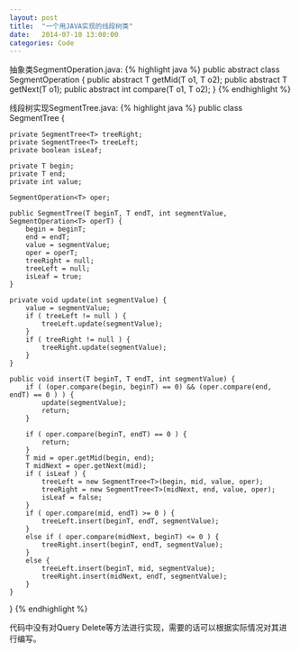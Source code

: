 ```yaml
---
layout: post
title:  "一个用JAVA实现的线段树类"
date:   2014-07-10 13:00:00
categories: Code
---
```


抽象类SegmentOperation.java:
{% highlight java %}
public abstract class SegmentOperation<T> {
	public abstract T getMid(T o1, T o2);
	public abstract T getNext(T o1);
	public abstract int compare(T o1, T o2);
}
{% endhighlight %}

线段树实现SegmentTree.java:
{% highlight java %}
public class SegmentTree<T> {

	private SegmentTree<T> treeRight;
	private SegmentTree<T> treeLeft;
	private boolean isLeaf;

	private T begin;
	private T end;
	private int value;

	SegmentOperation<T> oper;

	public SegmentTree(T beginT, T endT, int segmentValue, SegmentOperation<T> operT) {
		begin = beginT;
		end = endT;
		value = segmentValue;
		oper = operT;
		treeRight = null;
		treeLeft = null;
		isLeaf = true;
	}

	private void update(int segmentValue) {
		value = segmentValue;
		if ( treeLeft != null ) {
			treeLeft.update(segmentValue);
		}
		if ( treeRight != null ) {
			treeRight.update(segmentValue);
		}
	}

	public void insert(T beginT, T endT, int segmentValue) {
		if ( (oper.compare(begin, beginT) == 0) && (oper.compare(end, endT) == 0 ) ) {
			update(segmentValue);
			return;
		}

		if ( oper.compare(beginT, endT) == 0 ) {
			return;
		}
		T mid = oper.getMid(begin, end);
		T midNext = oper.getNext(mid);
		if ( isLeaf ) {
			treeLeft = new SegmentTree<T>(begin, mid, value, oper);
			treeRight = new SegmentTree<T>(midNext, end, value, oper);
			isLeaf = false;
		}
		if ( oper.compare(mid, endT) >= 0 ) {
			treeLeft.insert(beginT, endT, segmentValue);
		}
		else if ( oper.compare(midNext, beginT) <= 0 ) {
			treeRight.insert(beginT, endT, segmentValue);
		}
		else {
			treeLeft.insert(beginT, mid, segmentValue);
			treeRight.insert(midNext, endT, segmentValue);
		}
	}
}
{% endhighlight %}

代码中没有对Query Delete等方法进行实现，需要的话可以根据实际情况对其进行编写。

